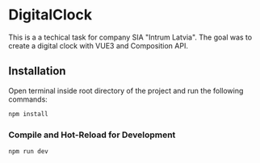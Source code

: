 # DigitalClock

This is a a techical task for company SIA "Intrum Latvia". The goal was to create a digital clock with VUE3 and Composition API.

## Installation

Open terminal inside root directory of the project and run the following commands:

```sh
npm install
```

### Compile and Hot-Reload for Development

```sh
npm run dev
```